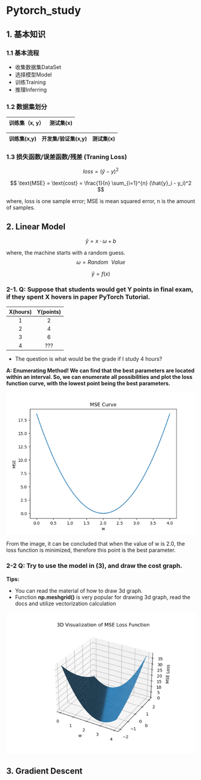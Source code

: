 # Pytorch_study



## 1. 基本知识

### 1.1 基本流程

- 收集数据集DataSet
- 选择模型Model
- 训练Training
- 推理Inferring



### 1.2 数据集划分

| 训练集（x, y） | 测试集(x) |
| :------------: | :-------: |

| 训练集(x,y) | 开发集/验证集(x,y) | 测试集(x) |
| :---------: | :----------------: | :-------: |



### 1.3 损失函数/误差函数/残差 (Traning Loss)


$$
loss = (\hat{y} - y)^2
$$

$$
\text{MSE} = \text{cost} = \frac{1}{n} \sum_{i=1}^{n} (\hat{y}_i - y_i)^2
$$

where, loss is one sample error; MSE is mean squared error, n is the amount of samples.



## 2. Linear Model

$$
\hat{y} = x \cdot \omega + b
$$

where, the machine starts with a random guess.
$$
\omega = Random \  \ Value
$$

$$
\hat{y} = f(x)
$$



### 2-1. Q: Suppose that students would get Y points in final exam, if they spent X hovers in paper PyTorch Tutorial.

| X(hours) | Y(points) |
| :------: | :-------: |
|    1     |     2     |
|    2     |     4     |
|    3     |     6     |
|    4     |    ???    |

- The question is what would be the grade if I study 4 hours?

**A: Enumerating Method! We can find that the best parameters are located within an interval. So, we can enumerate all possibilities and plot the loss function curve, with the lowest point being the best parameters.**

<img src="./imgs/2-1_1.png">

From the image, it can be concluded that when the value of w is 2.0, the loss function is minimized, therefore this point is the best parameter.



### 2-2 Q: Try to use the model in (3), and draw the cost graph.

**Tips:**

- You can read the material of how to draw 3d graph.
- Function **np.meshgrid()** is very popular for drawing 3d graph, read the docs and utilize vectorization calculation



<img src="./imgs/2-2_2.png">



## 3. Gradient Descent


